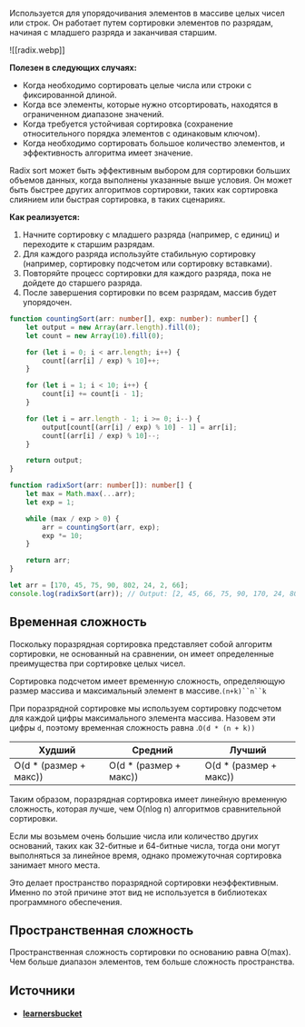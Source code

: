 Используется для упорядочивания элементов в массиве целых чисел или строк. Он работает путем сортировки элементов по разрядам, начиная с младшего разряда и заканчивая старшим.

![[radix.webp]]

**Полезен в следующих случаях:**

- Когда необходимо сортировать целые числа или строки с фиксированной длиной.
- Когда все элементы, которые нужно отсортировать, находятся в ограниченном диапазоне значений.
- Когда требуется устойчивая сортировка (сохранение относительного порядка элементов с одинаковым ключом).
- Когда необходимо сортировать большое количество элементов, и эффективность алгоритма имеет значение.

Radix sort может быть эффективным выбором для сортировки больших объемов данных, когда выполнены указанные выше условия. Он может быть быстрее других алгоритмов сортировки, таких как сортировка слиянием или быстрая сортировка, в таких сценариях.

**Как реализуется:**

1. Начните сортировку с младшего разряда (например, с единиц) и переходите к старшим разрядам.
2. Для каждого разряда используйте стабильную сортировку (например, сортировку подсчетом или сортировку вставками).
3. Повторяйте процесс сортировки для каждого разряда, пока не дойдете до старшего разряда.
4. После завершения сортировки по всем разрядам, массив будет упорядочен.

```ts
function countingSort(arr: number[], exp: number): number[] {
    let output = new Array(arr.length).fill(0);
    let count = new Array(10).fill(0);

    for (let i = 0; i < arr.length; i++) {
        count[(arr[i] / exp) % 10]++;
    }

    for (let i = 1; i < 10; i++) {
        count[i] += count[i - 1];
    }

    for (let i = arr.length - 1; i >= 0; i--) {
        output[count[(arr[i] / exp) % 10] - 1] = arr[i];
        count[(arr[i] / exp) % 10]--;
    }

    return output;
}

function radixSort(arr: number[]): number[] {
    let max = Math.max(...arr);
    let exp = 1;

    while (max / exp > 0) {
        arr = countingSort(arr, exp);
        exp *= 10;
    }

    return arr;
}

let arr = [170, 45, 75, 90, 802, 24, 2, 66];
console.log(radixSort(arr)); // Output: [2, 45, 66, 75, 90, 170, 24, 802]
```

## Временная сложность

Поскольку поразрядная сортировка представляет собой алгоритм сортировки, не основанный на сравнении, он имеет определенные преимущества при сортировке целых чисел.

Сортировка подсчетом имеет временную сложность, определяющую размер массива и максимальный элемент в массиве.`(n+k)``n``k`

При поразрядной сортировке мы используем сортировку подсчетом для каждой цифры максимального элемента массива. Назовем эти цифры `d`, поэтому временная сложность равна .`O(d * (n + k))`

|Худший|Средний|Лучший|
|---|---|---|
|O(d * (размер + макс))|O(d * (размер + макс))|O(d * (размер + макс))|

Таким образом, поразрядная сортировка имеет линейную временную сложность, которая лучше, чем O(nlog n) алгоритмов сравнительной сортировки.

Если мы возьмем очень большие числа или количество других оснований, таких как 32-битные и 64-битные числа, тогда они могут выполняться за линейное время, однако промежуточная сортировка занимает много места.

Это делает пространство поразрядной сортировки неэффективным. Именно по этой причине этот вид не используется в библиотеках программного обеспечения.

## Пространственная сложность

Пространственная сложность сортировки по основанию равна O(max). Чем больше диапазон элементов, тем больше сложность пространства.


## Источники
- #### [learnersbucket](https://learnersbucket.com/tutorials/algorithms/radix-sort-algorithm-in-javascript/)
